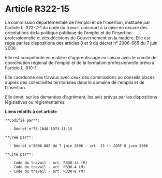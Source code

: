 # Article R322-15

La commission départementale de l'emploi et de l'insertion, instituée par l'article L. 322-2-1 du code du travail, concourt à
la mise en oeuvre des orientations de la politique publique de l'emploi et de l'insertion professionnelle et des décisions du
Gouvernement en la matière. Elle est régie par les dispositions des articles 8 et 9 du décret n° 2006-665 du 7 juin 2006.

Elle est compétente en matière d'apprentissage en liaison avec le comité de coordination régional de l'emploi et de la
formation professionnelle prévu à l'article L. 910-1.

Elle coordonne ses travaux avec ceux des commissions ou conseils placés auprès des collectivités territoriales dans le
domaine de l'emploi et de l'insertion.

Elle émet, sur les demandes d'agrément, les avis prévus par les dispositions législatives ou réglementaires.

**Liens relatifs à cet article**

	**Codifié par**:

	  - Décret n°73-1048 1973-11-15

	**Créé par**:

	  - Décret n°2006-665 du 7 juin 2006 - art. 25 () JORF 8 juin 2006

	**Cité par**:

	  - Code du travail - art. R330-14 (M)
	  - Code du travail - art. R330-4 (M)
	  - Code du travail - art. R330-8 (M)
